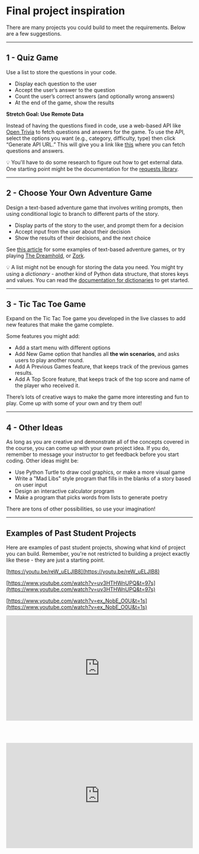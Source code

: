 # Final project inspiration

There are many projects you could build to meet the requirements. Below are a few suggestions.

---


## 1 - Quiz Game

Use a list to store the questions in your code.

- Display each question to the user
- Accept the user’s answer to the question
- Count the user’s correct answers (and optionally wrong answers)
- At the end of the game, show the results

**Stretch Goal: Use Remote Data**

Instead of having the questions fixed in code, use a web-based API like [Open Trivia](https://opentdb.com/api_config.php) to fetch questions and answers for the game. To use the API, select the options you want (e.g., category, difficulty, type) then click “Generate API URL.” This will give you a link like [this](https://opentdb.com/api.php?amount=10&category=18&difficulty=medium&type=multiple) where you can fetch questions and answers.

<aside>

💡 You'll have to do some research to figure out how to get external data. One starting point might be the documentation for the [requests library](https://docs.python-requests.org/en/master/).

</aside>

---

## 2 - Choose Your Own Adventure Game

Design a text-based adventure game that involves writing prompts, then using conditional logic to branch to different parts of the story.

- Display parts of the story to the user, and prompt them for a decision
- Accept input from the user about their decision
- Show the results of their decisions, and the next choice

See [this article](https://www.makeuseof.com/tag/5-great-text-games-play-online/) for some examples of text-based adventure games, or try playing [The Dreamhold](https://eblong.com/zarf/zweb/dreamhold/), or [Zork](http://textadventures.co.uk/games/play/5zyoqrsugeopel3ffhz_vq).

<aside>

💡 A list might not be enough for storing the data you need. You might try using a _dictionary_ - another kind of Python data structure, that stores keys and values. You can read the [documentation for dictionaries](https://docs.python.org/3/tutorial/datastructures.html#dictionaries) to get started.

</aside>

---

## 3 - Tic Tac Toe Game

Expand on the Tic Tac Toe game you developed in the live classes to add new features that make the game complete.

Some features you might add:

- Add a start menu with different options
- Add New Game option that handles all **the win scenarios**, and asks users to play another round.
- Add A Previous Games feature, that keeps track of the previous games results.
- Add A Top Score feature, that keeps track of the top score and name of the player who received it.

There’s lots of creative ways to make the game more interesting and fun to play. Come up with some of your own and try them out!

---

## 4 - Other Ideas

As long as you are creative and demonstrate all of the concepts covered in the course, you can come up with your own project idea. If you do, remember to message your instructor to get feedback before you start coding. Other ideas might be:

- Use Python Turtle to draw cool graphics, or make a more visual game
- Write a "Mad Libs" style program that fills in the blanks of a story based on user input
- Design an interactive calculator program
- Make a program that picks words from lists to generate poetry

There are tons of other possibilities, so use your imagination!

---

## Examples of Past Student Projects

Here are examples of past student projects, showing what kind of project you can build. Remember, you're not restricted to building a project exactly like these - they are just a starting point.

[https://youtu.be/reW_uELJlB8](https://youtu.be/reW_uELJlB8)

[https://www.youtube.com/watch?v=uv3HTHWnUPQ&t=97s](https://www.youtube.com/watch?v=uv3HTHWnUPQ&t=97s)

[https://www.youtube.com/watch?v=ex_NobE_O0U&t=1s](https://www.youtube.com/watch?v=ex_NobE_O0U&t=1s)

<div style="position: relative; margin-bottom: 60px; padding-bottom: 56.25%; height: 0;"><iframe src="https://www.loom.com/embed/236027d8923a445995c635574dc7c7ff" frameborder="0" webkitallowfullscreen mozallowfullscreen allowfullscreen style="position: absolute; top: 0; left: 0; width: 100%; height: 100%;"></iframe></div>

<div style="position: relative; padding-bottom: 56.25%; height: 0;"><iframe src="https://www.loom.com/embed/5fa4d026457144d9a713756a42926ab4" frameborder="0" webkitallowfullscreen mozallowfullscreen allowfullscreen style="position: absolute; top: 0; left: 0; width: 100%; height: 100%;"></iframe></div>
